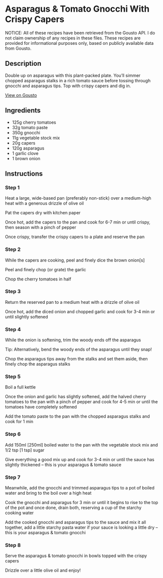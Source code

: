 # Asparagus & Tomato Gnocchi With Crispy Capers

NOTICE: All of these recipes have been retrieved from the Gousto API. I do not claim ownership of any recipes in these files. These recipes are provided for informational purposes only, based on publicly available data from Gousto.

## Description

Double up on asparagus with this plant-packed plate. You’ll simmer chopped asparagus stalks in a rich tomato sauce before tossing through gnocchi and asparagus tips. Top with crispy capers and dig in.

[View on Gousto](https://www.gousto.co.uk/recipes/cookbook/asparagus-tomato-gnocchi-with-crispy-capers)

## Ingredients

- 125g cherry tomatoes
- 32g tomato paste
- 350g gnocchi
- 11g vegetable stock mix
- 20g capers
- 120g asparagus
- 1 garlic clove
- 1 brown onion

## Instructions


### Step 1

Heat a large, wide-based pan (preferably non-stick) over a medium-high heat with a generous drizzle of olive oil

Pat the capers dry with kitchen paper

Once hot, add the capers to the pan and cook for 6-7 min or until crispy, then season with a pinch of pepper

Once crispy, transfer the crispy capers to a plate and reserve the pan


### Step 2

While the capers are cooking, peel and finely dice the brown onion<span class="text-danger">[s]</span>

Peel and finely chop (or grate) the garlic

Chop the cherry tomatoes in half


### Step 3

Return the reserved pan to a medium heat with a drizzle of olive oil

Once hot, add the diced onion and chopped garlic and cook for 3-4 min or until slightly softened


### Step 4

While the onion is softening, trim the woody ends off the asparagus

Tip: Alternatively, bend the woody ends of the asparagus until they snap!

Chop the asparagus tips away from the stalks and set them aside, then finely chop the asparagus stalks


### Step 5

Boil a full kettle

Once the onion and garlic has slightly softened, add the halved cherry tomatoes to the pan with a pinch of pepper and cook for 4-5 min or until the tomatoes have completely softened

Add the tomato paste to the pan with the chopped asparagus stalks and cook for 1 min


### Step 6

Add 150ml<span class="text-danger"> [250ml] </span>boiled water to the pan with the vegetable stock mix and 1/2 tsp <span class="text-danger">[1 tsp]</span> sugar

Give everything a good mix up and cook for 3-4 min or until the sauce has slightly thickened – this is your asparagus & tomato sauce


### Step 7

Meanwhile, add the gnocchi and trimmed asparagus tips to a pot of boiled water and bring to the boil over a high heat

Cook the gnocchi and asparagus for 3 min or until it begins to rise to the top of the pot and once done, drain both, reserving a cup of the starchy cooking water

Add the cooked gnocchi and asparagus tips to the sauce and mix it all together, add a little starchy pasta water if your sauce is looking a little dry – this is your asparagus & tomato gnocchi

### Step 8

Serve the asparagus & tomato gnocchi in bowls topped with the crispy capers

Drizzle over a little olive oil and enjoy!

